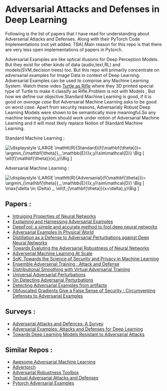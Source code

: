 # Adversarial Attacks and Defenses  in Deep Learning

Following is the list of papers that I have read for understanding about Adverserial Attacks and Defenses. Along with their PyTorch Code Implementations (not yet added. TBA).Main reason for this repo is that  there are very less open implementations of papers in Pytorch.

Adversarial Examples are like optical illusions for Deep Perception Models. But they exist for other kinds of data (audio,text,RL) and models(SVM,decision trees) too. But this repo will primarily concentrate on adversarial examples for Image Data in context of Deep Learning. Adversarial Examples can be used to comprise any Machine Learning System. Watch these video [Turtle as Rifle](https://www.youtube.com/watch?v=piYnd_wYlT8) where they 3D printed special type of Turtle to make it classify as Rifle.Problem is not with Models , But how we define our objective.Standard Machine Learning is good, if it is good  on *average case* But Adversarial Machine Learning asks to be good on *worst case*. Apart from security reasons, Adversarialy Robust Deep Learning Models were shown to be  semantically more meaningful.So any machine learning system should work under notion of Adversarial Machine Learning and it will most likely replace Notion  of Standard Machine Learning.


Standard Machine Learning          : 

![\displaystyle \LARGE \mathtt{R}_{Standard}(f_{\mathbf{\theta}})=  \argmin_{\mathbf{\theta}}\,\,\,\mathbb{E}_{(x,y)\sim\mathcal{D}} \Big \[   \ell(f_{\mathbf{\theta}}(x),y)\Big \]](https://render.githubusercontent.com/render/math?math=%5Cdisplaystyle%20%5CLARGE%20%5Cmathtt%7BR%7D_%7BStandard%7D(f_%7B%5Cmathbf%7B%5Ctheta%7D%7D)%3D%20%20%5Cargmin_%7B%5Cmathbf%7B%5Ctheta%7D%7D%5C%2C%5C%2C%5C%2C%5Cmathbb%7BE%7D_%7B(x%2Cy)%5Csim%5Cmathcal%7BD%7D%7D%20%5CBig%20%5B%20%20%20%5Cell(f_%7B%5Cmathbf%7B%5Ctheta%7D%7D(x)%2Cy)%5CBig%20%5D)



Adversarial Machine Learning       : 

![\displaystyle \LARGE \mathtt{R}_{Adversarial}(f_{\mathbf{\theta}})=  \argmin_{\mathbf{\theta}}\,\,\,\mathbb{E}_{(x,y)\sim\mathcal{D}} \Big \[   \max_{\delta \in \Delta} \,\, \ell(f_{\mathbf{\theta}}(x+\delta),y)\Big \]](https://render.githubusercontent.com/render/math?math=%5Cdisplaystyle%20%5CLARGE%20%5Cmathtt%7BR%7D_%7BAdversarial%7D(f_%7B%5Cmathbf%7B%5Ctheta%7D%7D)%3D%20%20%5Cargmin_%7B%5Cmathbf%7B%5Ctheta%7D%7D%5C%2C%5C%2C%5C%2C%5Cmathbb%7BE%7D_%7B(x%2Cy)%5Csim%5Cmathcal%7BD%7D%7D%20%5CBig%20%5B%20%20%20%5Cmax_%7B%5Cdelta%20%5Cin%20%5CDelta%7D%20%5C%2C%5C%2C%20%5Cell(f_%7B%5Cmathbf%7B%5Ctheta%7D%7D(x%2B%5Cdelta)%2Cy)%5CBig%20%5D)




 
## Papers :


* [Intruiging Properties of Neural Networks](https://arxiv.org/pdf/1312.6199.pdf)
* [Explaining and Harnessing Adversarial Examples](https://arxiv.org/abs/1412.6572)
* [DeepFool: a simple and accurate method to fool deep neural networks](https://arxiv.org/abs/1511.04599.pdf)
* [Adversarial Examples In Physical World](https://arxiv.org/pdf/1607.02533.pdf)
* [Distillation as a Defense to Adversarial Perturbations against Deep Neural Networks](https://arxiv.org/pdf/1511.04508.pdf)
* [Towards Evaluting the Adversarial Robustness of Neural Networks](https://arxiv.org/pdf/1608.04644.pdf)
* [Adverserial Machine Learning At Scale](https://arxiv.org/pdf/1611.01236.pdf)
* [SoK: Towards the Science of Security and Privacy in Machine Learning](https://arxiv.org/pdf/1611.03814.pdf)
* [Ensemble Adverserial Training : Attack and Defense](https://arxiv.org/pdf/1705.07204.pdf)
* [Distributional Smoothing with Virtual Adversarial Training](https://arxiv.org/abs/1507.00677)
* [Universal Adversarial Perturbations](https://arxiv.org/abs/1610.08401.pdf)
* [On Detecting Adversarial Perturbations](https://arxiv.org/pdf/1702.04267.pdf)
* [Detecting Adversarial Examples from artifacts](https://arxiv.org/pdf/1703.00410.pdf)
* [Obfuscated Gradients Give a False Sense of Security : Circumventing Defenses to Adversarial Examples](https://arxiv.org/pdf/1802.00420.pdf)
 
 
## Surveys : 


 * [Adversarial Attacks and Defences: A Survey](https://arxiv.org/pdf/1810.00069.pdf)
 * [Adversarial Examples: Attacks and Defenses for Deep Learning](https://arxiv.org/pdf/1712.07107.pdf)
 * [Towards Deep Learning Models Resistant to Adversarial Attacks](https://arxiv.org/pdf/1706.06083.pdf)


## Similar Repos :

 * [Awesome Adversarial Machine Learning](https://github.com/yenchenlin/awesome-adversarial-machine-learning)
 * [Advertorch](https://github.com/BorealisAI/advertorch/tree/master/advertorch/)
 * [Adversarial Robustness Toolbox](https://github.com/IBM/adversarial-robustness-toolbox)
 * [Textual Adversarial Attacks and Defenses](https://github.com/thunlp/TAADpapers)
 * [Pytorch Adversarial Examples](https://github.com/sarathknv/adversarial-examples-pytorch)
